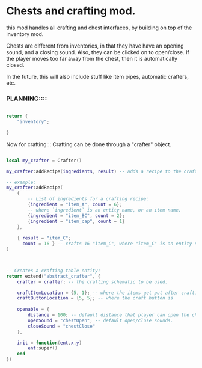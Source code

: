 
# Chests and crafting mod.

this mod handles all crafting and chest interfaces, by 
building on top of the inventory mod.

Chests are different from inventories, in that they have have an opening sound,
and a closing sound.
Also, they can be clicked on to open/close.
If the player moves too far away from the chest, then it is automatically closed.


In the future, this will also include stuff like item pipes,
automatic crafters, etc.



### PLANNING::::
```lua

return {
    "inventory";

}

```



Now for crafting:::
Crafting can be done through a "crafter" object.
```lua

local my_crafter = Crafter()

my_crafter:addRecipe(ingredients, result) -- adds a recipe to the crafter.

-- example:
my_crafter:addRecipe(
    {
        -- List of ingredients for a crafting recipe:
        {ingredient = "item_A", count = 6}; 
        -- where `ingredient` is an entity name, or an item name.
        {ingredient = "item_BC", count = 2};
        {ingredient = "item_cap", count = 1}
    },
    
    { result = "item_C";
      count = 16 } -- crafts 16 "item_C", where "item_C" is an entity name.
)



-- Creates a crafting table entity:
return extend("abstract_crafter", {
    crafter = crafter; -- the crafting schematic to be used.

    craftItemLocation = {5, 1}; -- where the items get put after crafting
    craftButtonLocation = {5, 5}; -- where the craft button is
    
    openable = {
        distance = 100; -- default distance that player can open the chest from
        openSound = "chestOpen"; -- default open/close sounds.
        closeSound = "chestClose"
    },

    init = function(ent,x,y)
        ent:super()
    end
})





```


